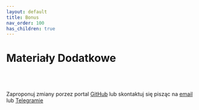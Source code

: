 ```yaml
---
layout: default
title: Bonus
nav_order: 100
has_children: true
---
```


# Materiały Dodatkowe

\
\
\
Zaproponuj zmiany porzez portal [GitHub](https://github.com/wxpl/wxpl.github.io) lub skontaktuj się pisząc na [email](mailto:contact@wxpl.club) lub [Telegramie](https://t.me/waves_polska)